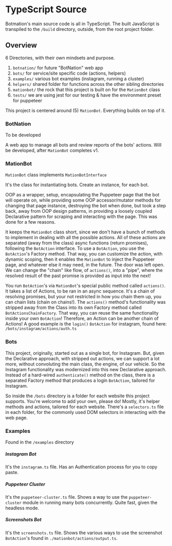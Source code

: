 # TypeScript Source

Botmation's main source code is all in TypeScript. The built JavaScript is transpiled to the `/build` directory, outside, from the root project folder.

## Overview

6 Directories, with their own mindsets and purpose.

1) `botnation/` for future "BotNation" web app
2) `bots/` for service/site specific code (actions, helpers)
3) `examples/` various bot examples (instagram, running a cluster)
4) `helpers/` shared folder for functions across the other sibling directories
5) `mationbot/` the rock that this project is built on for the `MationBot` class
6) `tests/` we are using jest for our testing & have the environment preset for puppeteer

This project is centered around (5) `MationBot`. Everything builds on top of it. 

### BotNation

To be developed

A web app to manage all bots and review reports of the bots' actions. Will be developed, after `MationBot` completes v1.

### MationBot

`MationBot` class implements `MationBotInterface`

It's the class for instantiating bots. Create an instance, for each bot.

OOP as a wrapper, setup, encapsulating the Puppeteer page that the bot will operate on, while providing some OOP accessor/mutator methods for changing that page instance, destroying the bot when done, but took a step back, away from OOP design patterns, in providing a loosely coupled Declarative pattern for scraping and interacting with the page. This was done for a few reasons.

It keeps the `MationBot` class short, since we don't have a bunch of methods to implement in dealing with all the possible actions. All of these actions are separated (away from the class) async functions (return promises), following the `BotAction` interface. To use a `BotAction`, you use the `BotAction`'s Factory method. That way, you can customize the action, with dynamic scoping, then it enables the `MationBot` to inject the Puppeteer page, and whatever else it may need, in the future. The door was left open. We can change the "chain" like flow, of `actions()`, into a "pipe", where the resolved result of the past promise is provided as input into the next!

You run `BotAction`'s via `MationBot`'s special public method called `actions()`. It takes a list of Actions, to be ran in an async sequence. It's a chain of resolving promises, but your not restricted in how you chain them up, you can chain lists (chain on chains!). The `actions()` method's functionality was stripped away from the Class into its own Factory method called `BotActionsChainFactory`. That way, you can reuse the same functionality inside your own `BotAction`! Therefore, an Action can be another chain of Actions! A good example is the `login()` `BotAction` for instagram, found here: `/bots/instagram/actions/auth.ts`

### Bots

This project, originally, started out as a single bot, for Instagram. But, given the Declarative approach, with stripped out actions, we can support a lot more, without convoluting the main class, the engine, of our vehicle. So the Instagram functionality was modernized into this new Declarative approach. Instead of a hard-wired `authenticate()` method on the class, there is a separated Factory method that produces a login `BotAction`, tailored for Instagram.

So inside the `/bots` directory is a folder for each website this project supports. You're welcome to add your own, please do! Mostly, it's helper methods and actions, tailored for each website. There's a `selectors.ts` file in each folder, for the commonly used DOM selectors in interacting with the web page. 

### Examples

Found in the `/examples` directory

##### Instagram Bot

It's the `instagram.ts` file. Has an Authentication process for you to copy paste.

##### Puppeteer Cluster

It's the `puppeteer-cluster.ts` file. Shows a way to use the `puppeteer-cluster` module in running many bots concurrently. Quite fast, given the headless mode.

##### Screenshots Bot

It's the `screenshots.ts` file. Shows the various ways to use the screenshot `BotAction`'s found in `./mationbot/actions/output.ts`.